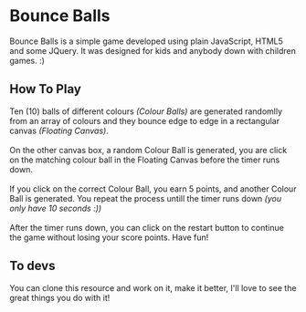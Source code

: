 # Bounce Balls
Bounce Balls is a simple game developed using plain JavaScript, HTML5 and some JQuery. It was designed for kids and anybody down with children games. :)
<h2>How To Play</h2>
Ten (10) balls of different colours <em>(Colour Balls)</em> are generated randomlly from an array of colours and they bounce edge to edge in a rectangular canvas <em>(Floating Canvas)</em>.<br><br>
On the other canvas box, a random Colour Ball is generated, you are click on the matching colour ball in the Floating Canvas before the timer runs down.<br><br>
If you click on the correct Colour Ball, you earn 5 points, and another Colour Ball is generated. You repeat the process untill the timer runs down <em>(you only have 10 seconds :))</em><br><br>
After the timer runs down, you can click on the restart button to continue the game without losing your score points. Have fun!
<h2>To devs</h2>
You can clone this resource and work on it, make it better, I'll love to see the great things you do with it!
